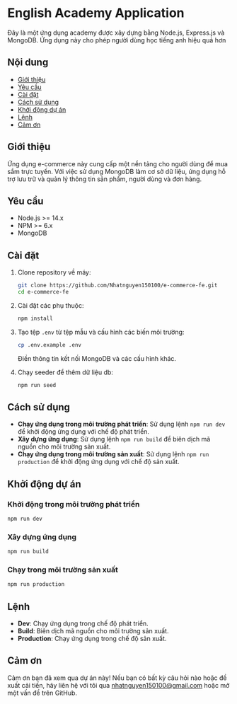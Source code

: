 # English Academy Application

Đây là một ứng dụng academy được xây dựng bằng Node.js, Express.js và MongoDB. Ứng dụng này cho phép người dùng học tiếng anh hiệu quả hơn

## Nội dung

- [Giới thiệu](#giới-thiệu)
- [Yêu cầu](#yêu-cầu)
- [Cài đặt](#cài-đặt)
- [Cách sử dụng](#cách-sử-dụng)
- [Khởi động dự án](#khởi-động-dự-án)
- [Lệnh](#lệnh)
- [Cảm ơn](#cảm-ơn)

## Giới thiệu

Ứng dụng e-commerce này cung cấp một nền tảng cho người dùng để mua sắm trực tuyến. Với việc sử dụng MongoDB làm cơ sở dữ liệu, ứng dụng hỗ trợ lưu trữ và quản lý thông tin sản phẩm, người dùng và đơn hàng.

## Yêu cầu

- Node.js >= 14.x
- NPM >= 6.x
- MongoDB

## Cài đặt

1. Clone repository về máy:

   ```bash
   git clone https://github.com/Nhatnguyen150100/e-commerce-fe.git
   cd e-commerce-fe
   ```

2. Cài đặt các phụ thuộc:

   ```bash
   npm install
   ```

3. Tạo tệp `.env` từ tệp mẫu và cấu hình các biến môi trường:

   ```bash
   cp .env.example .env
   ```

   Điền thông tin kết nối MongoDB và các cấu hình khác.


4. Chạy seeder để thêm dữ liệu db:

   ```bash
   npm run seed
   ```

## Cách sử dụng

- **Chạy ứng dụng trong môi trường phát triển**: Sử dụng lệnh `npm run dev` để khởi động ứng dụng với chế độ phát triển.
- **Xây dựng ứng dụng**: Sử dụng lệnh `npm run build` để biên dịch mã nguồn cho môi trường sản xuất.
- **Chạy ứng dụng trong môi trường sản xuất**: Sử dụng lệnh `npm run production` để khởi động ứng dụng với chế độ sản xuất.

## Khởi động dự án

### Khởi động trong môi trường phát triển

```bash
npm run dev
```

### Xây dựng ứng dụng

```bash
npm run build
```

### Chạy trong môi trường sản xuất

```bash
npm run production
```

## Lệnh

- **Dev**: Chạy ứng dụng trong chế độ phát triển.
- **Build**: Biên dịch mã nguồn cho môi trường sản xuất.
- **Production**: Chạy ứng dụng trong chế độ sản xuất.

## Cảm ơn

Cảm ơn bạn đã xem qua dự án này! Nếu bạn có bất kỳ câu hỏi nào hoặc đề xuất cải tiến, hãy liên hệ với tôi qua [nhatnguyen150100@gmail.com](mailto:nhatnguyen150100@example.com) hoặc mở một vấn đề trên GitHub.
